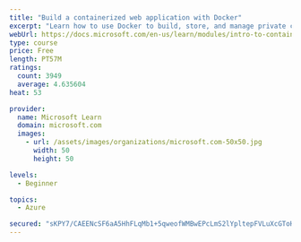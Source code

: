 ```yaml
---
title: "Build a containerized web application with Docker"
excerpt: "Learn how to use Docker to build, store, and manage private container images with the Azure Container Registry."
webUrl: https://docs.microsoft.com/en-us/learn/modules/intro-to-containers/
type: course
price: Free
length: PT57M
ratings:
  count: 3949
  average: 4.635604
heat: 53

provider:
  name: Microsoft Learn
  domain: microsoft.com
  images:
    - url: /assets/images/organizations/microsoft.com-50x50.jpg
      width: 50
      height: 50

levels:
  - Beginner

topics:
  - Azure

secured: "sKPY7/CAEENcSF6aA5HhFLqMb1+5qweofWMBwEPcLmS2lYpltepFVLuXcGToHWejuH9BSXCdqoMO51suopR5a2y+B8/faTkcNFkNew2ipzkTqe2m35MRko1cACfVxwa0Ohld0Q0TU7VHUyXWD7CkxYrRye88w1RkIX4Dle1xyzuC4IYS1HNizei4AIp1K3mDqinMDgstSvbNXzj3RS4G0RTZuaSdkubOkS8w/2x+LbvHQ/YhCRysvVm76JIrumytNHUlKhOh29Ff+4DH78l3GGS4yQg8Tzrg0XLUgQ2w6AhCQfN3BGim0fct5cHLuUL6A0aAQ6e1rymTb7BewpbFg82L4+GfVe3sC2jz5VlwtxYwncco21o8Aut26LAoJH7qkoRSY0yvcydZjn1ejEb9eCYaeBkiaDviSngYl96jJAg=;XwTGW7MHp6FRR9QxWmGmxA=="
---
```


